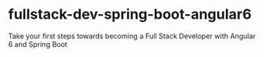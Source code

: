 # fullstack-dev-spring-boot-angular6
Take your first steps towards becoming a Full Stack Developer with Angular 6 and Spring Boot
